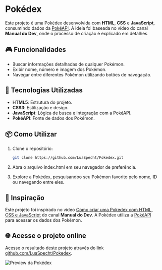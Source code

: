 # Pokédex

Este projeto é uma Pokédex desenvolvida com **HTML**, **CSS** e **JavaScript**, consumindo dados da [PokéAPI](https://pokeapi.co/). A ideia foi baseada no vídeo do canal **Manual do Dev**, onde o processo de criação é explicado em detalhes.

## 🎮 Funcionalidades

- Buscar informações detalhadas de qualquer Pokémon.
- Exibir nome, número e imagem dos Pokémon.
- Navegar entre diferentes Pokémon utilizando botões de navegação.
  
## 🚀 Tecnologias Utilizadas

- **HTML5**: Estrutura do projeto.
- **CSS3**: Estilização e design.
- **JavaScript**: Lógica de busca e integração com a PokéAPI.
- **PokéAPI**: Fonte de dados dos Pokémon.

## 📦 Como Utilizar

1. Clone o repositório:
   ```bash
   git clone https://github.com/LuaSpecht/Pokedex.git

2. Abra o arquivo index.html em seu navegador de preferência.

3. Explore a Pokédex, pesquisandoo seu Pokémon favorito pelo nome, ID ou navegando entre eles.


## 📄 Inspiração

Este projeto foi inspirado no vídeo [Como criar uma Pokedex com HTML, CSS e JavaScript](https://www.youtube.com/watch?v=SjtdH3dWLa8) do canal **Manual do Dev**. A Pokédex utiliza a [PokéAPI](https://pokeapi.co/) para acessar os dados dos Pokémon.

## 🌐 Acesse o projeto online

Acesse o resultado deste projeto através do link <a href="https://luaspecht.github.io/Pokedex/" target="_blank">github.com/LuaSpecht/Pokedex</a>.


![Preview da Pokédex](./src/images/preview.PNG)